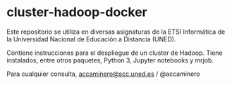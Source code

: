 # cluster-hadoop-docker

Este repositorio se utiliza en diversas asignaturas de la ETSI Informática de la Universidad Nacional de Educación a Distancia (UNED).

Contiene instrucciones para el despliegue de un cluster de Hadoop. Tiene instalados, entre otros paquetes, Python 3, Jupyter notebooks y mrjob.

Para cualquier consulta, accaminero@scc.uned.es / @accaminero


